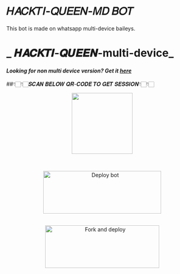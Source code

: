 # 𝐻𝐴𝐶𝐾𝑇𝐼-𝑄𝑈𝐸𝐸𝑁-𝑀𝐷 𝐵𝑂𝑇
This bot is made on whatsapp multi-device baileys.
# _ 𝑯𝑨𝑪𝑲𝑻𝑰-𝑸𝑼𝑬𝑬𝑵-multi-device_
#### _Looking for non multi device version? Get it [here](https://github.com/souravkl11/raganork-legacy)_
<!---## Readme first before using 👇❌
### (Due to the removal of heroku-github integration, this project is currently unable to deploy to heroku servers. As of this, existing users also couldn't update their bots.)
Visit [Heroku status site](https://status.heroku.com) for more details
<br>
-->
##👇🏻👇🏻𝑺𝑪𝑨𝑵 𝑩𝑬𝑳𝑶𝑾 𝑸𝑹-𝑪𝑶𝑫𝑬 𝑻𝑶 𝑮𝑬𝑻 𝑺𝑬𝑺𝑺𝑰𝑶𝑵👇🏻👇🏻
<div align="center">
  
<a href='https://www.linkpicture.com/q/Bot-qr.png'><img src='https://www.linkpicture.com/q/scan-button.png' type='image' width='160'></a>
<br>
<div>
<br>
  
<a href="https://raganork-network.vercel.app/api/deploy-md" target="blank"><img align="center" src="https://i.imgur.com/gtK4XLX.png" alt="Deploy bot" height="112" width="310" /></a>
  <div>
<br>
<a href="https://github.com/raganork-ind/whatsapp-bot/fork"><img align="center" src="https://i.imgur.com/rM1IC4u.png" alt="Fork and deploy" height="112" width="300" /></a>
<div>
  <br>
